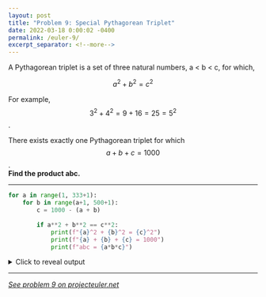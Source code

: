 ```yaml
---
layout: post
title: "Problem 9: Special Pythagorean Triplet"
date: 2022-03-18 0:00:02 -0400
permalink: /euler-9/
excerpt_separator: <!--more-->
---
```


A Pythagorean triplet is a set of three natural numbers, a < b < c, for which,

$$a^2 + b^2 = c^2$$

For example, $$3^2 + 4^2 = 9 + 16 = 25 = 5^2$$.

There exists exactly one Pythagorean triplet for which $$a + b + c = 1000$$.  
**Find the product abc.**
<!--more-->

***

```py
for a in range(1, 333+1):
    for b in range(a+1, 500+1):
        c = 1000 - (a + b)
        
        if a**2 + b**2 == c**2:
            print(f"{a}^2 + {b}^2 = {c}^2")
            print(f"{a} + {b} + {c} = 1000")
            print(f"abc = {a*b*c}")
```

<details> 
<summary>Click to reveal output</summary>
{% highlight py%}
200^2 + 375^2 = 425^2
200 + 375 + 425 = 1000
abc = 31875000
{% endhighlight %}
</details>

***

*[See problem 9 on projecteuler.net](https://projecteuler.net/problem=9)*